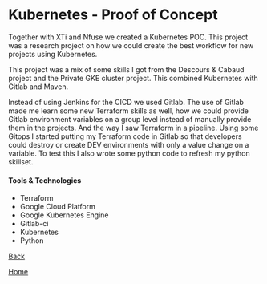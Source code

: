 # Kubernetes - Proof of Concept

Together with XTi and Nfuse we created a Kubernetes POC. This project was a research project on how we could create the best workflow for new projects using Kubernetes.

This project was a mix of some skills I got from the Descours & Cabaud project and the Private GKE cluster project. This combined Kubernetes with Gitlab and Maven.

Instead of using Jenkins for the CICD we used Gitlab. The use of Gitlab made me learn some new Terraform skills as well, how we could provide Gitlab environment variables on a group level instead of manually provide them in the projects. And the way I saw Terraform in a pipeline. Using some Gitops I started putting my Terraform code in Gitlab so that developers could destroy or create DEV environments with only a value change on a variable. To test this I also wrote some python code to refresh my python skillset.

#### Tools & Technologies

* Terraform
* Google Cloud Platform
* Google Kubernetes Engine
* Gitlab-ci
* Kubernetes
* Python

[Back](../projects.md)

[Home](../../index.md)
